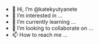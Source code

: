 - 👋 Hi, I’m @katekyutyanete
- 👀 I’m interested in ...
- 🌱 I’m currently learning ...
- 💞️ I’m looking to collaborate on ...
- 📫 How to reach me ...

<!---
katekyutyanete/katekyutyanete is a ✨ special ✨ repository because its `README.md` (this file) appears on your GitHub profile.
You can click the Preview link to take a look at your changes.
--->
